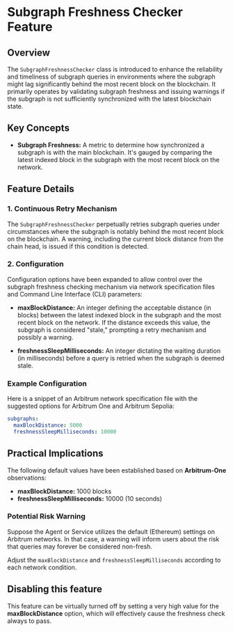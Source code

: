 # Subgraph Freshness Checker Feature

## Overview

The `SubgraphFreshnessChecker` class is introduced to enhance the reliability and timeliness of subgraph queries in environments where the subgraph might lag significantly behind the most recent block on the blockchain. It primarily operates by validating subgraph freshness and issuing warnings if the subgraph is not sufficiently synchronized with the latest blockchain state.

## Key Concepts

- **Subgraph Freshness:** A metric to determine how synchronized a subgraph is with the main blockchain. It's gauged by comparing the latest indexed block in the subgraph with the most recent block on the network.

## Feature Details

### 1. Continuous Retry Mechanism
The `SubgraphFreshnessChecker` perpetually retries subgraph queries under circumstances where the subgraph is notably behind the most recent block on the blockchain. A warning, including the current block distance from the chain head, is issued if this condition is detected.

### 2. Configuration
Configuration options have been expanded to allow control over the subgraph freshness checking mechanism via network specification files and Command Line Interface (CLI) parameters:

- **maxBlockDistance:** An integer defining the acceptable distance (in blocks) between the latest indexed block in the subgraph and the most recent block on the network. If the distance exceeds this value, the subgraph is considered "stale," prompting a retry mechanism and possibly a warning.

- **freshnessSleepMilliseconds:** An integer dictating the waiting duration (in milliseconds) before a query is retried when the subgraph is deemed stale.

### Example Configuration

Here is a snippet of an Arbitrum network specification file with the suggested options for Arbitrum One and Arbitrum Sepolia:

```yaml
subgraphs:
  maxBlockDistance: 5000
  freshnessSleepMilliseconds: 10000
```

## Practical Implications

The following default values have been established based on **Arbitrum-One** observations:

- **maxBlockDistance:** 1000 blocks
- **freshnessSleepMilliseconds:** 10000 (10 seconds)


### Potential Risk Warning

Suppose the Agent or Service utilizes the default (Ethereum) settings on Arbitrum networks. In that case, a warning will inform users about the risk that queries may forever be considered non-fresh.

Adjust the `maxBlockDistance` and `freshnessSleepMilliseconds` according to each network condition.

## Disabling this feature

This feature can be virtually turned off by setting a very high value for the **maxBlockDistance** option, which will effectively cause the freshness check always to pass.
